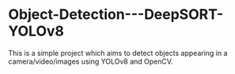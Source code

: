 # Object-Detection---DeepSORT-YOLOv8
This is a simple project which aims to detect objects appearing in a camera/video/images using YOLOv8 and OpenCV.
